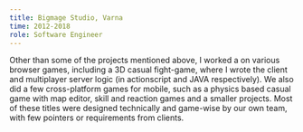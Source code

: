 ```yaml
---
title: Bigmage Studio, Varna
time: 2012-2018
role: Software Engineer
---
```

Other than some of the projects mentioned above, I worked a on various browser games, including a 3D casual fight-game, where I wrote the client and multiplayer server logic (in actionscript and JAVA respectively). We also did a few cross-platform games for mobile, such as a physics based casual game with map editor, skill and reaction games and a smaller projects. Most of these titles were designed technically and game-wise by our own team, with few pointers or requirements from clients.
